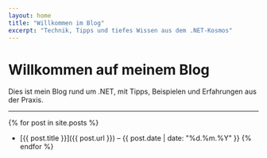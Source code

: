 ```yaml
---
layout: home
title: "Willkommen im Blog"
excerpt: "Technik, Tipps und tiefes Wissen aus dem .NET-Kosmos"
---
```


# Willkommen auf meinem Blog

Dies ist mein Blog rund um .NET, mit Tipps, Beispielen und Erfahrungen aus der Praxis.

---

{% for post in site.posts %}
  - [{{ post.title }}]({{ post.url }}) – {{ post.date | date: "%d.%m.%Y" }}
{% endfor %}
